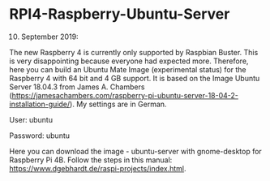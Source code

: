 
# RPI4-Raspberry-Ubuntu-Server
10. September 2019:

The new Raspberry 4 is currently only supported by Raspbian Buster. This is very disappointing because everyone had expected more. Therefore, here you can build an Ubuntu Mate Image (experimental status) for the Raspberry 4 with 64 bit and 4 GB support.
It is based on the Image Ubuntu Server 18.04.3 from James A. Chambers (https://jamesachambers.com/raspberry-pi-ubuntu-server-18-04-2-installation-guide/).
My settings are in German.

User: ubuntu

Password: ubuntu

Here you can download the image - ubuntu-server with gnome-desktop for Raspberry Pi 4B.
Follow the steps in this manual: https://www.dgebhardt.de/raspi-projects/index.html.
